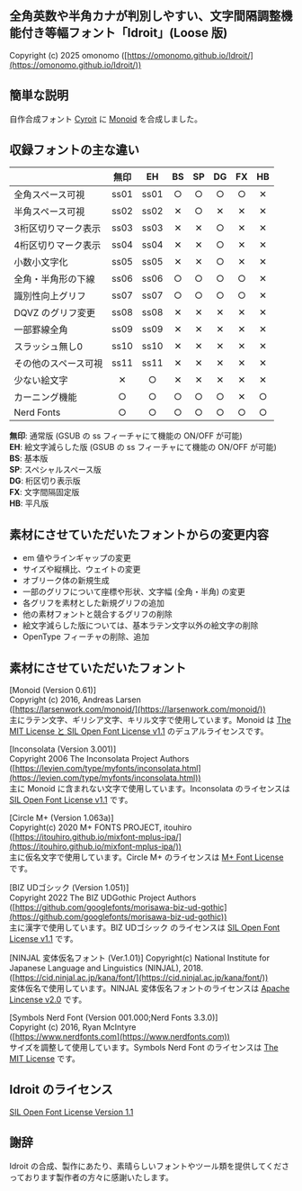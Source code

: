 ## 全角英数や半角カナが判別しやすい、文字間隔調整機能付き等幅フォント「Idroit」(Loose 版)

Copyright (c) 2025 omonomo ([https://omonomo.github.io/Idroit/](https://omonomo.github.io/Idroit/))

## 簡単な説明

自作合成フォント [Cyroit](https://omonomo.github.io/Cyroit/) に [Monoid](https://larsenwork.com/monoid/) を合成しました。

## 収録フォントの主な違い

|                      | 無印 |  EH  |  BS  |  SP  |  DG  |  FX  |  HB  |
| -------------------- | :--: | :--: | :--: | :--: | :--: | :--: | :--: |
| 全角スペース可視     | ss01 | ss01 |  ○  |  ○  |  ○  |  ○  |  ✕  |
| 半角スペース可視     | ss02 | ss02 |  ✕  |  ○  |  ✕  |  ✕  |  ✕  |
| 3桁区切りマーク表示  | ss03 | ss03 |  ✕  |  ✕  |  ○  |  ✕  |  ✕  |
| 4桁区切りマーク表示  | ss04 | ss04 |  ✕  |  ✕  |  ○  |  ✕  |  ✕  |
| 小数小文字化         | ss05 | ss05 |  ✕  |  ✕  |  ○  |  ✕  |  ✕  |
| 全角・半角形の下線   | ss06 | ss06 |  ○  |  ○  |  ○  |  ○  |  ✕  |
| 識別性向上グリフ     | ss07 | ss07 |  ○  |  ○  |  ○  |  ○  |  ✕  |
| DQVZ のグリフ変更    | ss08 | ss08 |  ✕  |  ✕  |  ✕  |  ✕  |  ✕  |
| 一部罫線全角         | ss09 | ss09 |  ✕  |  ✕  |  ✕  |  ✕  |  ✕  |
| スラッシュ無し0      | ss10 | ss10 |  ✕  |  ✕  |  ✕  |  ✕  |  ✕  |
| その他のスペース可視 | ss11 | ss11 |  ✕  |  ✕  |  ✕  |  ✕  |  ✕  |
| 少ない絵文字         |  ✕  |  ○  |  ✕  |  ✕  |  ✕  |  ✕  |  ✕  |
| カーニング機能       |  ○  |  ○  |  ○  |  ○  |  ○  |  ✕  |  ○  |
| Nerd Fonts           |  ○  |  ○  |  ○  |  ○  |  ○  |  ○  |  ○  |

**無印**: 通常版 (GSUB の ss フィーチャにて機能の ON/OFF が可能)  
**EH**: 絵文字減らした版 (GSUB の ss フィーチャにて機能の ON/OFF が可能)  
**BS**: 基本版  
**SP**: スペシャルスペース版  
**DG**: 桁区切り表示版  
**FX**: 文字間隔固定版  
**HB**: 平凡版

## 素材にさせていただいたフォントからの変更内容

- em 値やラインギャップの変更
- サイズや縦横比、ウェイトの変更
- オブリーク体の新規生成
- 一部のグリフについて座標や形状、文字幅 (全角・半角) の変更
- 各グリフを素材とした新規グリフの追加
- 他の素材フォントと競合するグリフの削除
- 絵文字減らした版については、基本ラテン文字以外の絵文字の削除
- OpenType フィーチャの削除、追加

## 素材にさせていただいたフォント

[Monoid (Version 0.61)]  
Copyright (c) 2016, Andreas Larsen  
([https://larsenwork.com/monoid/](https://larsenwork.com/monoid/))  
主にラテン文字、ギリシア文字、キリル文字で使用しています。Monoid は [The MIT License と SIL Open Font License v1.1](https://github.com/larsenwork/monoid/#license) のデュアルライセンスです。

[Inconsolata (Version 3.001)]  
Copyright 2006 The Inconsolata Project Authors  
([https://levien.com/type/myfonts/inconsolata.html](https://levien.com/type/myfonts/inconsolata.html))  
主に Monoid に含まれない文字で使用しています。Inconsolata のライセンスは [SIL Open Font License v1.1](https://github.com/google/fonts/blob/main/ofl/inconsolata/OFL.txt) です。

[Circle M+ (Version 1.063a)]  
Copyright(c) 2020 M+ FONTS PROJECT, itouhiro  
([https://itouhiro.github.io/mixfont-mplus-ipa/](https://itouhiro.github.io/mixfont-mplus-ipa/))  
主に仮名文字で使用しています。Circle M+ のライセンスは [M+ Font License](https://itouhiro.github.io/mixfont-mplus-ipa/mplus/LICENSE_E.txt) です。

[BIZ UDゴシック (Version 1.051)]  
Copyright 2022 The BIZ UDGothic Project Authors  
([https://github.com/googlefonts/morisawa-biz-ud-gothic](https://github.com/googlefonts/morisawa-biz-ud-gothic))  
主に漢字で使用しています。BIZ UDゴシック のライセンスは [SIL Open Font License v1.1](https://github.com/googlefonts/morisawa-biz-ud-gothic/blob/main/OFL.txt) です。

[NINJAL 変体仮名フォント (Ver.1.01)]
Copyright(c) National Institute for Japanese Language and Linguistics (NINJAL), 2018.  
([https://cid.ninjal.ac.jp/kana/font/](https://cid.ninjal.ac.jp/kana/font/))  
変体仮名で使用しています。NINJAL 変体仮名フォントのライセンスは [Apache Lincense v2.0](https://cid.ninjal.ac.jp/kana/font/) です。

[Symbols Nerd Font (Version 001.000;Nerd Fonts 3.3.0)]  
Copyright (c) 2016, Ryan McIntyre  
([https://www.nerdfonts.com](https://www.nerdfonts.com))  
サイズを調整して使用しています。Symbols Nerd Font のライセンスは [The MIT License](https://github.com/ryanoasis/nerd-fonts/blob/master/patched-fonts/NerdFontsSymbolsOnly/LICENSE) です。

## Idroit のライセンス

[SIL Open Font License Version 1.1](https://github.com/omonomo/Idroit/blob/main/build/IdroitLoose/OFL.txt)

## 謝辞

Idroit の合成、製作にあたり、素晴らしいフォントやツール類を提供してくださっております製作者の方々に感謝いたします。
